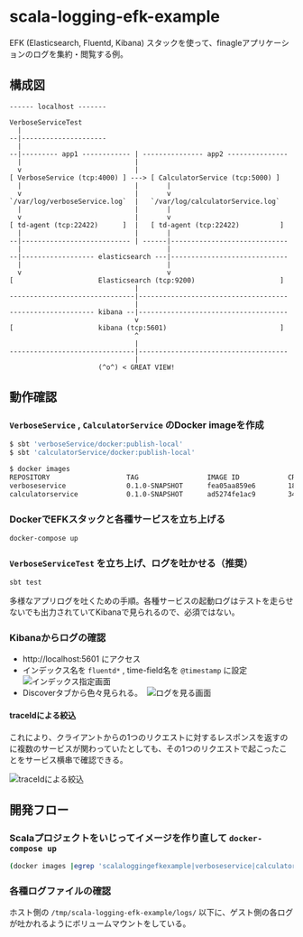 # scala-logging-efk-example
EFK (Elasticsearch, Fluentd, Kibana) スタックを使って、finagleアプリケーションのログを集約・閲覧する例。

## 構成図
```
------ localhost -------

VerboseServiceTest
  |
--|---------------------
  |
--|--------- app1 ------------ | --------------- app2 ---------------
  |                            |
  v                            |
[ VerboseService (tcp:4000) ] ---> [ CalculatorService (tcp:5000) ]
  |                            |       |
  v                            |       v
`/var/log/verboseService.log`  |   `/var/log/calculatorService.log`
  |                            |       |
  v                            |       v
[ td-agent (tcp:22422)      ]  |   [ td-agent (tcp:22422)          ]
  |                            |       |
--|--------------------------- | ------|-----------------------------
  |                                    |
--|------------------ elasticsearch ---|-----------------------------
  |                                    |
  v                                    v
[                     Elasticsearch (tcp:9200)                     ]
                               |
-------------------------------|-------------------------------------
                               |
--------------------- kibana --|-------------------------------------
                               v
[                     kibana (tcp:5601)                            ]
                               ^
                               |
-------------------------------|-------------------------------------
                               |
                      (^o^) < GREAT VIEW!
```

## 動作確認

### `VerboseService` , `CalculatorService` のDocker imageを作成
```bash
$ sbt 'verboseService/docker:publish-local'
$ sbt 'calculatorService/docker:publish-local'

$ docker images
REPOSITORY                   TAG                 IMAGE ID            CREATED             SIZE
verboseservice               0.1.0-SNAPSHOT      fea05aa859e6        18 minutes ago      215 MB
calculatorservice            0.1.0-SNAPSHOT      ad5274fe1ac9        34 seconds ago      228 MB
```

### DockerでEFKスタックと各種サービスを立ち上げる
```bash
docker-compose up
```

### `VerboseServiceTest` を立ち上げ、ログを吐かせる（推奨）
```bash
sbt test
```
多様なアプリログを吐くための手順。各種サービスの起動ログはテストを走らせないでも出力されていてKibanaで見られるので、必須ではない。

### Kibanaからログの確認
- http://localhost:5601 にアクセス
- インデックス名を `fluentd*` , time-field名を `@timestamp` に設定
  ![インデックス指定画面](https://cloud.githubusercontent.com/assets/498788/22278137/6486a90a-e304-11e6-89f2-a24a59d9a803.png)
- Discoverタブから色々見られる。
  ![ログを見る画面](https://cloud.githubusercontent.com/assets/498788/22278127/53ee53b8-e304-11e6-8e85-ae6a09f26bbd.png)

#### traceIdによる絞込
これにより、クライアントからの1つのリクエストに対するレスポンスを返すのに複数のサービスが関わっていたとしても、その1つのリクエストで起こったことをサービス横串で確認できる。

![traceIdによる絞込](https://cloud.githubusercontent.com/assets/498788/22317159/5c1c7770-e3b5-11e6-9335-2deff3f57e6d.png)

## 開発フロー

### Scalaプロジェクトをいじってイメージを作り直して `docker-compose up`
```bash
(docker images |egrep 'scalaloggingefkexample|verboseservice|calculatorservice' |awk '{print $3}' |xargs docker rmi -f) && docker-compose rm && sbt 'verboseService/docker:publish-local' && sbt 'calculatorService/docker:publish-local' && docker-compose up --build
```

### 各種ログファイルの確認
ホスト側の `/tmp/scala-logging-efk-example/logs/` 以下に、ゲスト側の各ログが吐かれるようにボリュームマウントをしている。
